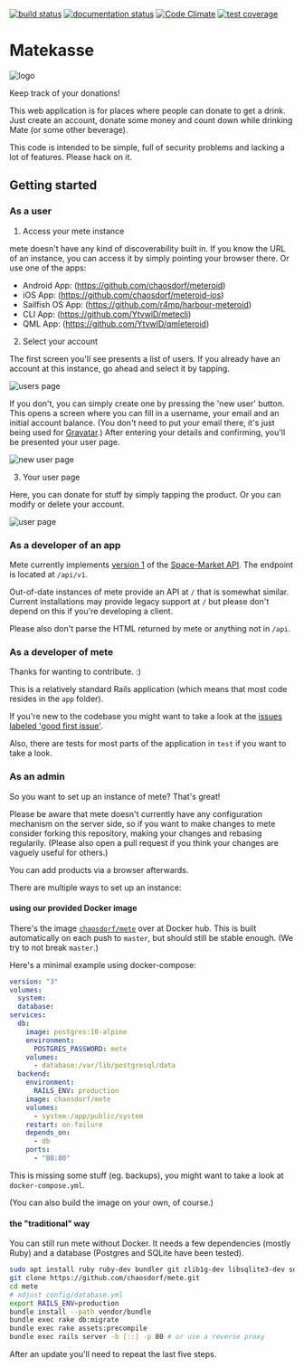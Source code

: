 [![build status](https://travis-ci.org/chaosdorf/mete.svg?branch=master)](https://travis-ci.org/chaosdorf/mete)
[![documentation status](https://inch-ci.org/github/chaosdorf/mete.svg?branch=master)](https://inch-ci.org/github/chaosdorf/mete)
[![Code Climate](https://codeclimate.com/github/chaosdorf/mete/badges/gpa.svg)](https://codeclimate.com/github/chaosdorf/mete)
[![test coverage](https://codeclimate.com/github/chaosdorf/mete/badges/coverage.svg)](https://codeclimate.com/github/chaosdorf/mete/coverage)

# Matekasse

![logo](public/favicon-196x196.png)

Keep track of your donations!

This web application is for places where people can donate to get a drink. Just
create an account, donate some money and count down while drinking Mate (or some
other beverage).

This code is intended to be simple, full of security problems and lacking a lot
of features. Please hack on it.


## Getting started

### As a user

1. Access your mete instance

mete doesn't have any kind of discoverability built in. If you know the URL of an instance, you can access it by simply pointing your browser there. Or use one of the apps:
 * Android App: (https://github.com/chaosdorf/meteroid)
 * iOS App: (https://github.com/chaosdorf/meteroid-ios)
 * Sailfish OS App: (https://github.com/r4mp/harbour-meteroid)
 * CLI App: (https://github.com/YtvwlD/metecli)
 * QML App: (https://github.com/YtvwlD/qmleteroid)

2. Select your account

The first screen you'll see presents a list of users.
If you already have an account at this instance, go ahead and select it by tapping.

![users page](doc/users_page.png)

If you don't, you can simply create one by pressing the 'new user' button.
This opens a screen where you can fill in a username, your email and an initial account balance.
(You don't need to put your email there, it's just being used for [Gravatar](https://gravatar.com/).)
After entering your details and confirming, you'll be presented your user page.

![new user page](doc/new_user_page.png)

3. Your user page

Here, you can donate for stuff by simply tapping the product. Or you can modify or delete your account.

![user page](doc/user_page.png)

### As a developer of an app

Mete currently implements [version 1](https://space-market.github.io/API/preview/v1/) of the [Space-Market API](https://github.com/Space-Market/API). The endpoint is located at `/api/v1`.

Out-of-date instances of mete provide an API at `/` that is somewhat similar.
Current installations may provide legacy support at `/` but please don't depend on this if you're developing a client.

Please also don't parse the HTML returned by mete or anything not in `/api`.

### As a developer of mete

Thanks for wanting to contribute. :)

This is a relatively standard Rails application (which means that most code resides in the `app` folder).

If you're new to the codebase you might want to take a look at the [issues labeled 'good first issue'](https://github.com/chaosdorf/mete/issues?q=is%3Aissue+is%3Aopen+label%3A%22good+first+issue%22).

Also, there are tests for most parts of the application in `test` if you want to take a look.

### As an admin

So you want to set up an instance of mete? That's great!

Please be aware that mete doesn't currently have any configuration mechanism on the server side, so if you want to make changes to mete consider forking this repository, making your changes and rebasing regularily. (Please also open a pull request if you think your changes are vaguely useful for others.)

You can add products via a browser afterwards.

There are multiple ways to set up an instance:

#### using our provided Docker image

There's the image [`chaosdorf/mete`](https://hub.docker.com/r/chaosdorf/mete) over at Docker hub.
This is built automatically on each push to `master`, but should still be stable enough. (We try to not break `master`.)

Here's a minimal example using docker-compose:

```yaml
version: "3"
volumes:
  system:
  database:
services:
  db:
    image: postgres:10-alpine
    environment:
      POSTGRES_PASSWORD: mete
    volumes:
      - database:/var/lib/postgresql/data
  backend:
    environment:
      RAILS_ENV: production
    image: chaosdorf/mete
    volumes:
      - system:/app/public/system
    restart: on-failure
    depends_on:
      - db
    ports:
      - "80:80"
```

This is missing some stuff (eg. backups), you might want to take a look at `docker-compose.yml`.

(You can also build the image on your own, of course.)

#### the "traditional" way

You can still run mete without Docker. It needs a few dependencies (mostly Ruby) and a database (Postgres and SQLite have been tested).

```sh
sudo apt install ruby ruby-dev bundler git zlib1g-dev libsqlite3-dev sqlite3 imagemagick nodejs libpq-dev libyaml-dev
git clone https://github.com/chaosdorf/mete.git
cd mete
# adjust config/database.yml
export RAILS_ENV=production
bundle install --path vendor/bundle
bundle exec rake db:migrate
bundle exec rake assets:precompile
bundle exec rails server -b [::] -p 80 # or use a reverse proxy
```

After an update you'll need to repeat the last five steps.
